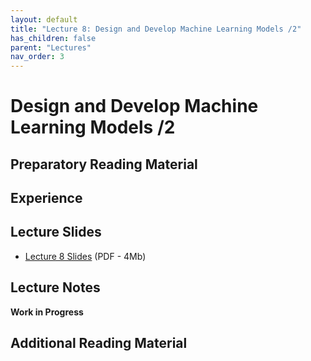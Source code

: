```yaml
---
layout: default
title: "Lecture 8: Design and Develop Machine Learning Models /2"
has_children: false
parent: "Lectures"
nav_order: 3
---
```


# Design and Develop Machine Learning Models /2

## Preparatory Reading Material

## Experience

## Lecture Slides

- [Lecture 8 Slides]({{site.baseurl}}/assets/slides/ML4D-L8.pdf) (PDF - 4Mb)

## Lecture Notes

__Work in Progress__

## Additional Reading Material